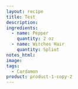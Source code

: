 ```yaml
---
layout: recipe
title: Test
description:
ingredients:
  - name: Pepper
    quantity: 2 oz
  - name: Witches Hair
    quantity: Splint
notes_html:
image:
tags:
  - Cardamon
product: product-1-copy-2
---
```



